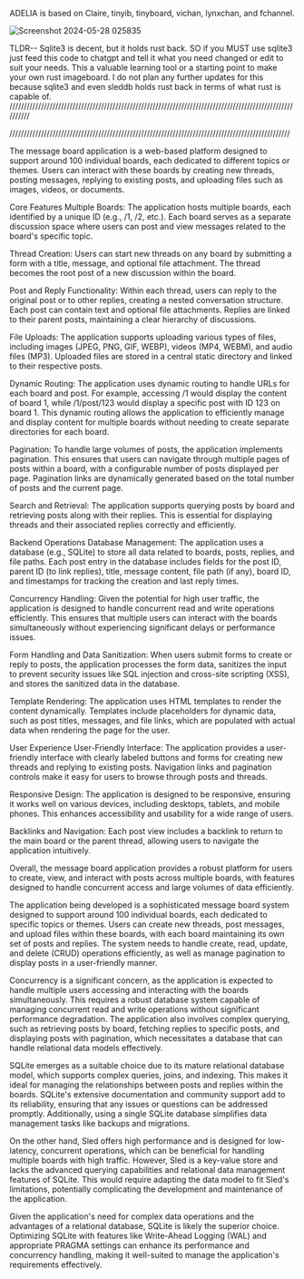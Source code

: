 
ADELIA is based on Claire, tinyib, tinyboard, vichan, lynxchan, and fchannel. 






![Screenshot 2024-05-28 025835](https://github.com/ChessLogical/Adelia/assets/169053333/1d4d7ba9-3930-4921-a7b2-2d659470cb63)






TLDR-- Sqlite3 is decent, but it holds rust back. SO if you MUST use sqlite3 just feed this code to chatgpt and tell it what you need changed or edit to suit your needs. This a valuable learning tool or a starting point to make your own rust imageboard. I do not plan any further updates for this because sqlite3 and even sleddb holds rust back in terms of what rust is capable of. 
//////////////////////////////////////////////////////////////////////////////////////////////////////////

//////////////////////////////////////////////////////////////////////////////////////////////////


The message board application is a web-based platform designed to support around 100 individual boards, each dedicated to different topics or themes. Users can interact with these boards by creating new threads, posting messages, replying to existing posts, and uploading files such as images, videos, or documents.

Core Features
Multiple Boards: The application hosts multiple boards, each identified by a unique ID (e.g., /1, /2, etc.). Each board serves as a separate discussion space where users can post and view messages related to the board's specific topic.

Thread Creation: Users can start new threads on any board by submitting a form with a title, message, and optional file attachment. The thread becomes the root post of a new discussion within the board.

Post and Reply Functionality: Within each thread, users can reply to the original post or to other replies, creating a nested conversation structure. Each post can contain text and optional file attachments. Replies are linked to their parent posts, maintaining a clear hierarchy of discussions.

File Uploads: The application supports uploading various types of files, including images (JPEG, PNG, GIF, WEBP), videos (MP4, WEBM), and audio files (MP3). Uploaded files are stored in a central static directory and linked to their respective posts.

Dynamic Routing: The application uses dynamic routing to handle URLs for each board and post. For example, accessing /1 would display the content of board 1, while /1/post/123 would display a specific post with ID 123 on board 1. This dynamic routing allows the application to efficiently manage and display content for multiple boards without needing to create separate directories for each board.

Pagination: To handle large volumes of posts, the application implements pagination. This ensures that users can navigate through multiple pages of posts within a board, with a configurable number of posts displayed per page. Pagination links are dynamically generated based on the total number of posts and the current page.

Search and Retrieval: The application supports querying posts by board and retrieving posts along with their replies. This is essential for displaying threads and their associated replies correctly and efficiently.

Backend Operations
Database Management: The application uses a database (e.g., SQLite) to store all data related to boards, posts, replies, and file paths. Each post entry in the database includes fields for the post ID, parent ID (to link replies), title, message content, file path (if any), board ID, and timestamps for tracking the creation and last reply times.

Concurrency Handling: Given the potential for high user traffic, the application is designed to handle concurrent read and write operations efficiently. This ensures that multiple users can interact with the boards simultaneously without experiencing significant delays or performance issues.

Form Handling and Data Sanitization: When users submit forms to create or reply to posts, the application processes the form data, sanitizes the input to prevent security issues like SQL injection and cross-site scripting (XSS), and stores the sanitized data in the database.

Template Rendering: The application uses HTML templates to render the content dynamically. Templates include placeholders for dynamic data, such as post titles, messages, and file links, which are populated with actual data when rendering the page for the user.

User Experience
User-Friendly Interface: The application provides a user-friendly interface with clearly labeled buttons and forms for creating new threads and replying to existing posts. Navigation links and pagination controls make it easy for users to browse through posts and threads.

Responsive Design: The application is designed to be responsive, ensuring it works well on various devices, including desktops, tablets, and mobile phones. This enhances accessibility and usability for a wide range of users.

Backlinks and Navigation: Each post view includes a backlink to return to the main board or the parent thread, allowing users to navigate the application intuitively.

Overall, the message board application provides a robust platform for users to create, view, and interact with posts across multiple boards, with features designed to handle concurrent access and large volumes of data efficiently.


The application being developed is a sophisticated message board system designed to support around 100 individual boards, each dedicated to specific topics or themes. Users can create new threads, post messages, and upload files within these boards, with each board maintaining its own set of posts and replies. The system needs to handle create, read, update, and delete (CRUD) operations efficiently, as well as manage pagination to display posts in a user-friendly manner.

Concurrency is a significant concern, as the application is expected to handle multiple users accessing and interacting with the boards simultaneously. This requires a robust database system capable of managing concurrent read and write operations without significant performance degradation. The application also involves complex querying, such as retrieving posts by board, fetching replies to specific posts, and displaying posts with pagination, which necessitates a database that can handle relational data models effectively.

SQLite emerges as a suitable choice due to its mature relational database model, which supports complex queries, joins, and indexing. This makes it ideal for managing the relationships between posts and replies within the boards. SQLite's extensive documentation and community support add to its reliability, ensuring that any issues or questions can be addressed promptly. Additionally, using a single SQLite database simplifies data management tasks like backups and migrations.

On the other hand, Sled offers high performance and is designed for low-latency, concurrent operations, which can be beneficial for handling multiple boards with high traffic. However, Sled is a key-value store and lacks the advanced querying capabilities and relational data management features of SQLite. This would require adapting the data model to fit Sled's limitations, potentially complicating the development and maintenance of the application.

Given the application's need for complex data operations and the advantages of a relational database, SQLite is likely the superior choice. Optimizing SQLite with features like Write-Ahead Logging (WAL) and appropriate PRAGMA settings can enhance its performance and concurrency handling, making it well-suited to manage the application's requirements effectively.

